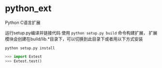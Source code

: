 # python_ext
Python C语言扩展

运行setup.py编译并链接代码
使用 `python setup.py build` 命令构建扩展， 
扩展模块会创建在build/lib.*目录下，可以切换到此目录下或者用以下方式安装

`python setup.py install`
```python
>>> import Extest
>>> Extest.test()
```
